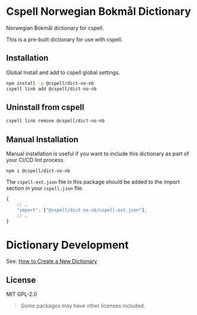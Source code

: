 # Cspell Norwegian Bokmål Dictionary

Norwegian Bokmål dictionary for cspell.

This is a pre-built dictionary for use with cspell.

## Installation

Global Install and add to cspell global settings.

```sh
npm install -g @cspell/dict-no-nb
cspell link add @cspell/dict-no-nb
```

## Uninstall from cspell

```sh
cspell link remove @cspell/dict-no-nb
```

## Manual Installation

Manual installation is useful if you want to include this dictionary as part of your CI/CD lint process.

```
npm i @cspell/dict-no-nb
```

The `cspell-ext.json` file in this package should be added to the import section in your `cspell.json` file.

```javascript
{
    // …
    "import": ["@cspell/dict-no-nb/cspell-ext.json"],
    // …
}
```

# Dictionary Development

See: [How to Create a New Dictionary](https://github.com/streetsidesoftware/cspell-dicts#how-to-create-a-new-dictionary)

## License

MIT
GPL-2.0

> Some packages may have other licenses included.
